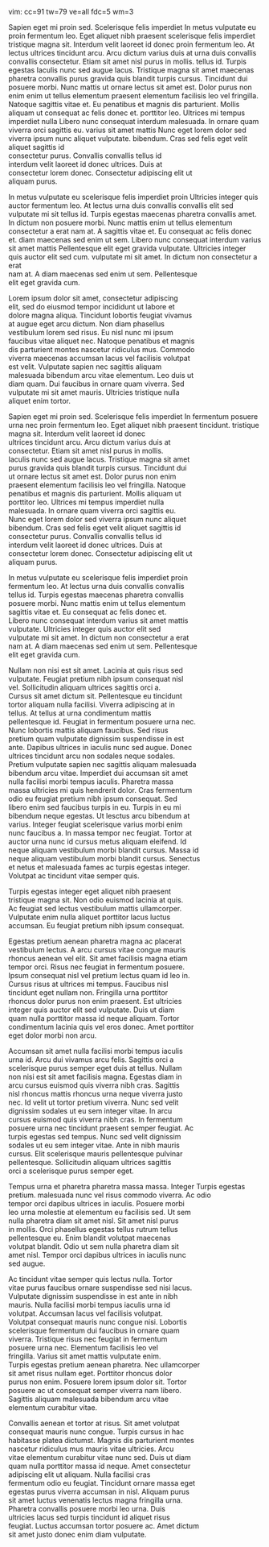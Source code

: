 vim: cc=91 tw=79 ve=all fdc=5 wm=3                        
                                                          
Sapien eget mi proin sed. Scelerisque felis imperdiet     In metus vulputate eu
proin fermentum leo. Eget aliquet nibh praesent           scelerisque felis imperdiet
tristique magna sit. Interdum velit laoreet id donec      proin fermentum leo. At lectus
ultrices tincidunt arcu. Arcu dictum varius duis at       urna duis convallis convallis
consectetur. Etiam sit amet nisl purus in mollis.         tellus id. Turpis egestas
Iaculis nunc sed augue lacus. Tristique magna sit amet    maecenas pharetra convallis
purus gravida quis blandit turpis cursus. Tincidunt dui   posuere morbi. Nunc mattis
ut ornare lectus sit amet est. Dolor purus non enim       enim ut tellus elementum
praesent elementum facilisis leo vel fringilla. Natoque   sagittis vitae et. Eu
penatibus et magnis dis parturient. Mollis aliquam ut     consequat ac felis donec et.
porttitor leo. Ultrices mi tempus imperdiet nulla         Libero nunc consequat interdum
malesuada. In ornare quam viverra orci sagittis eu.       varius sit amet mattis
Nunc eget lorem dolor sed viverra ipsum nunc aliquet      vulputate.
bibendum. Cras sed felis eget velit aliquet sagittis id   
consectetur purus. Convallis convallis tellus id          
interdum velit laoreet id donec ultrices. Duis at         
consectetur lorem donec. Consectetur adipiscing elit ut   
aliquam purus.                                            
                                                          
                                                          
In metus vulputate eu scelerisque felis imperdiet proin   Ultricies integer quis auctor
fermentum leo. At lectus urna duis convallis convallis    elit sed vulputate mi sit
tellus id. Turpis egestas maecenas pharetra convallis     amet. In dictum non
posuere morbi. Nunc mattis enim ut tellus elementum       consectetur a erat nam at. A
sagittis vitae et. Eu consequat ac felis donec et.        diam maecenas sed enim ut sem.
Libero nunc consequat interdum varius sit amet mattis     Pellentesque elit eget gravida
vulputate. Ultricies integer quis auctor elit sed         cum.
vulputate mi sit amet. In dictum non consectetur a erat   
nam at. A diam maecenas sed enim ut sem. Pellentesque     
elit eget gravida cum.                                    
                                                          
                                                          
Lorem ipsum dolor sit amet, consectetur adipiscing        
elit, sed do eiusmod tempor incididunt ut labore et       
dolore magna aliqua. Tincidunt lobortis feugiat vivamus   
at augue eget arcu dictum. Non diam phasellus             
vestibulum lorem sed risus. Eu nisl nunc mi ipsum         
faucibus vitae aliquet nec. Natoque penatibus et magnis   
dis parturient montes nascetur ridiculus mus. Commodo     
viverra maecenas accumsan lacus vel facilisis volutpat    
est velit. Vulputate sapien nec sagittis aliquam          
malesuada bibendum arcu vitae elementum. Leo duis ut      
diam quam. Dui faucibus in ornare quam viverra. Sed       
vulputate mi sit amet mauris. Ultricies tristique nulla   
aliquet enim tortor.                                      
                                                          
Sapien eget mi proin sed. Scelerisque felis imperdiet     In fermentum posuere urna nec
proin fermentum leo. Eget aliquet nibh praesent           tincidunt.
tristique magna sit. Interdum velit laoreet id donec      
ultrices tincidunt arcu. Arcu dictum varius duis at       
consectetur. Etiam sit amet nisl purus in mollis.         
Iaculis nunc sed augue lacus. Tristique magna sit amet    
purus gravida quis blandit turpis cursus. Tincidunt dui   
ut ornare lectus sit amet est. Dolor purus non enim       
praesent elementum facilisis leo vel fringilla. Natoque   
penatibus et magnis dis parturient. Mollis aliquam ut     
porttitor leo. Ultrices mi tempus imperdiet nulla         
malesuada. In ornare quam viverra orci sagittis eu.       
Nunc eget lorem dolor sed viverra ipsum nunc aliquet      
bibendum. Cras sed felis eget velit aliquet sagittis id   
consectetur purus. Convallis convallis tellus id          
interdum velit laoreet id donec ultrices. Duis at         
consectetur lorem donec. Consectetur adipiscing elit ut   
aliquam purus.                                            
                                                          
In metus vulputate eu scelerisque felis imperdiet proin   
fermentum leo. At lectus urna duis convallis convallis    
tellus id. Turpis egestas maecenas pharetra convallis     
posuere morbi. Nunc mattis enim ut tellus elementum       
sagittis vitae et. Eu consequat ac felis donec et.        
Libero nunc consequat interdum varius sit amet mattis     
vulputate. Ultricies integer quis auctor elit sed         
vulputate mi sit amet. In dictum non consectetur a erat   
nam at. A diam maecenas sed enim ut sem. Pellentesque     
elit eget gravida cum.                                    
                                                          
Nullam non nisi est sit amet. Lacinia at quis risus sed   
vulputate. Feugiat pretium nibh ipsum consequat nisl      
vel. Sollicitudin aliquam ultrices sagittis orci a.       
Cursus sit amet dictum sit. Pellentesque eu tincidunt     
tortor aliquam nulla facilisi. Viverra adipiscing at in   
tellus. At tellus at urna condimentum mattis              
pellentesque id. Feugiat in fermentum posuere urna nec.   
Nunc lobortis mattis aliquam faucibus. Sed risus          
pretium quam vulputate dignissim suspendisse in est       
ante. Dapibus ultrices in iaculis nunc sed augue. Donec   
ultrices tincidunt arcu non sodales neque sodales.        
Pretium vulputate sapien nec sagittis aliquam malesuada   
bibendum arcu vitae. Imperdiet dui accumsan sit amet      
nulla facilisi morbi tempus iaculis. Pharetra massa       
massa ultricies mi quis hendrerit dolor. Cras fermentum   
odio eu feugiat pretium nibh ipsum consequat. Sed         
libero enim sed faucibus turpis in eu. Turpis in eu mi    
bibendum neque egestas. Ut lesctus arcu bibendum at       
varius. Integer feugiat scelerisque varius morbi enim     
nunc faucibus a. In massa tempor nec feugiat. Tortor at   
auctor urna nunc id cursus metus aliquam eleifend. Id     
neque aliquam vestibulum morbi blandit cursus. Massa id   
neque aliquam vestibulum morbi blandit cursus. Senectus   
et netus et malesuada fames ac turpis egestas integer.    
Volutpat ac tincidunt vitae semper quis.                  
                                                          
Turpis egestas integer eget aliquet nibh praesent         
tristique magna sit. Non odio euismod lacinia at quis.    
Ac feugiat sed lectus vestibulum mattis ullamcorper.      
Vulputate enim nulla aliquet porttitor lacus luctus       
accumsan. Eu feugiat pretium nibh ipsum consequat.        
                                                          
Egestas pretium aenean pharetra magna ac placerat         
vestibulum lectus. A arcu cursus vitae congue mauris      
rhoncus aenean vel elit. Sit amet facilisis magna etiam   
tempor orci. Risus nec feugiat in fermentum posuere.      
Ipsum consequat nisl vel pretium lectus quam id leo in.   
Cursus risus at ultrices mi tempus. Faucibus nisl         
tincidunt eget nullam non. Fringilla urna porttitor       
rhoncus dolor purus non enim praesent. Est ultricies      
integer quis auctor elit sed vulputate. Duis ut diam      
quam nulla porttitor massa id neque aliquam. Tortor       
condimentum lacinia quis vel eros donec. Amet porttitor   
eget dolor morbi non arcu.                                
                                                          
Accumsan sit amet nulla facilisi morbi tempus iaculis     
urna id. Arcu dui vivamus arcu felis. Sagittis orci a     
scelerisque purus semper eget duis at tellus. Nullam      
non nisi est sit amet facilisis magna. Egestas diam in    
arcu cursus euismod quis viverra nibh cras. Sagittis      
nisl rhoncus mattis rhoncus urna neque viverra justo      
nec. Id velit ut tortor pretium viverra. Nunc sed velit   
dignissim sodales ut eu sem integer vitae. In arcu        
cursus euismod quis viverra nibh cras. In fermentum       
posuere urna nec tincidunt praesent semper feugiat. Ac    
turpis egestas sed tempus. Nunc sed velit dignissim       
sodales ut eu sem integer vitae. Ante in nibh mauris      
cursus. Elit scelerisque mauris pellentesque pulvinar     
pellentesque. Sollicitudin aliquam ultrices sagittis      
orci a scelerisque purus semper eget.                     
                                                          
Tempus urna et pharetra pharetra massa massa. Integer     Turpis egestas pretium.
malesuada nunc vel risus commodo viverra. Ac odio         
tempor orci dapibus ultrices in iaculis. Posuere morbi    
leo urna molestie at elementum eu facilisis sed. Ut sem   
nulla pharetra diam sit amet nisl. Sit amet nisl purus    
in mollis. Orci phasellus egestas tellus rutrum tellus    
pellentesque eu. Enim blandit volutpat maecenas           
volutpat blandit. Odio ut sem nulla pharetra diam sit     
amet nisl. Tempor orci dapibus ultrices in iaculis nunc   
sed augue.                                                
                                                          
Ac tincidunt vitae semper quis lectus nulla. Tortor       
vitae purus faucibus ornare suspendisse sed nisi lacus.   
Vulputate dignissim suspendisse in est ante in nibh       
mauris. Nulla facilisi morbi tempus iaculis urna id       
volutpat. Accumsan lacus vel facilisis volutpat.          
Volutpat consequat mauris nunc congue nisi. Lobortis      
scelerisque fermentum dui faucibus in ornare quam         
viverra. Tristique risus nec feugiat in fermentum         
posuere urna nec. Elementum facilisis leo vel             
fringilla. Varius sit amet mattis vulputate enim.         
Turpis egestas pretium aenean pharetra. Nec ullamcorper   
sit amet risus nullam eget. Porttitor rhoncus dolor       
purus non enim. Posuere lorem ipsum dolor sit. Tortor     
posuere ac ut consequat semper viverra nam libero.        
Sagittis aliquam malesuada bibendum arcu vitae            
elementum curabitur vitae.                                
                                                          
Convallis aenean et tortor at risus. Sit amet volutpat    
consequat mauris nunc congue. Turpis cursus in hac        
habitasse platea dictumst. Magnis dis parturient montes   
nascetur ridiculus mus mauris vitae ultricies. Arcu       
vitae elementum curabitur vitae nunc sed. Duis ut diam    
quam nulla porttitor massa id neque. Amet consectetur     
adipiscing elit ut aliquam. Nulla facilisi cras           
fermentum odio eu feugiat. Tincidunt ornare massa eget    
egestas purus viverra accumsan in nisl. Aliquam purus     
sit amet luctus venenatis lectus magna fringilla urna.    
Pharetra convallis posuere morbi leo urna. Duis           
ultricies lacus sed turpis tincidunt id aliquet risus     
feugiat. Luctus accumsan tortor posuere ac. Amet dictum   
sit amet justo donec enim diam vulputate.                 
